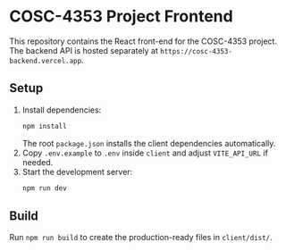 # COSC-4353 Project Frontend

This repository contains the React front-end for the COSC-4353 project. The backend API is hosted separately at `https://cosc-4353-backend.vercel.app`.

## Setup

1. Install dependencies:
   ```sh
   npm install
   ```
   The root `package.json` installs the client dependencies automatically.
2. Copy `.env.example` to `.env` inside `client` and adjust `VITE_API_URL` if needed.
3. Start the development server:
   ```sh
   npm run dev
   ```

## Build

Run `npm run build` to create the production-ready files in `client/dist/`.
